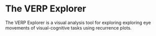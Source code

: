 The VERP Explorer 
=================

The VERP Explorer is a visual analysis tool for exploring exploring 
eye movements of visual-cognitive tasks using recurrence plots. 
